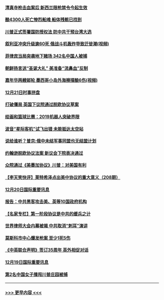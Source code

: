 #### [清真寺枪击血案后 新西兰限枪禁令今起生效](../pages/prog202/a102734655.md?t=12212155) 
#### [酿4300人死亡惨烈船难 船体残骸已找到](../pages/prog202/a102734585.md?t=12212155) 
#### [川普正式签署国防授权法 防中共干预台湾大选](../pages/prog202/a102734587.md?t=12212155) 
#### [叙利亚冲突升级逾60死 俄战斗机轰炸导致迁徙潮(视频)](../pages/prog202/a102734403.md?t=12212155) 
#### [菲律宾当局突袭地下赌场 342名中国人被捕](../pages/prog202/a102734392.md?t=12212155) 
#### [朝鲜扬言送“圣诞大礼” 美准备“流鼻血”反制](../pages/prog202/a102734387.md?t=12212155) 
#### [嘉年华两艘邮轮 墨西哥小岛外海擦撞酿6伤(视频)](../pages/prog202/a102734357.md?t=12212155) 
#### [12月21日时事拼盘](../pages/prog202/a102734213.md?t=12212155) 
#### [打破僵局 英国下议院通过脱欧协议草案](../pages/prog202/a102734197.md?t=12212155) 
#### [绘画和篮球比赛：2019机器人突破界限](../pages/prog202/a102734175.md?t=12212155) 
#### [波音“星际客机”试飞出错 未能抵达太空站](../pages/prog202/a102734149.md?t=12212155) 
#### [说给谁听？普京:俄中未结军事同盟也无结盟计划](../pages/prog202/a102734128.md?t=12212155) 
#### [约翰逊脱欧协议法案 新议会下院表决通过](../pages/prog202/a102734008.md?t=12212155) 
#### [众院通过《美墨加协议》川普：对美国有利](../pages/prog202/a102733996.md?t=12212155) 
#### [【李天笑快评】莱特希泽点出美中协议的重大意义（208期）](../pages/prog202/a102733955.md?t=12212155) 
#### [12月20日国际重要讯息](../pages/prog202/a102733811.md?t=12212155) 
#### [报告：中共黑客攻击美、英等10国政府机构](../pages/prog202/a102733695.md?t=12212155) 
#### [【名家专栏】第一阶段协议是中共的缓兵之计](../pages/prog202/a102733104.md?t=12212155) 
#### [世界律师大会内幕被揭 中共取消“刺耳”演讲](../pages/prog202/a102733621.md?t=12212155) 
#### [莫斯科市中心爆发枪案 至少1死5伤](../pages/prog202/a102733367.md?t=12212155) 
#### [《中英联合声明》签订35周年 英外相促对话](../pages/prog202/a102733192.md?t=12212155) 
#### [12月19日国际重要讯息](../pages/prog202/a102732934.md?t=12212155) 
#### [第2名中国女子擅闯川普庄园被捕](../pages/prog202/a102732884.md?t=12212155) 

----
#### [ >>> 更早内容 <<< ](../indexes/prog202-earlier.md)
